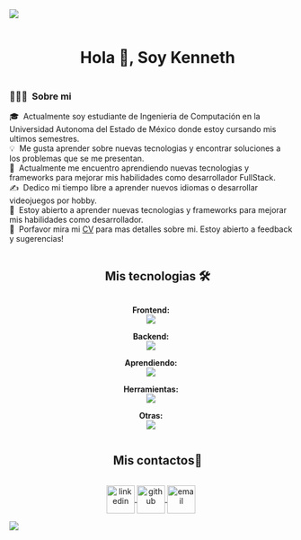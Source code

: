 <img src="https://user-images.githubusercontent.com/73097560/115834477-dbab4500-a447-11eb-908a-139a6edaec5c.gif">

<div id="user-content-toc">
  <ul align="center">
    <summary><h1 style="display: inline-block">Hola 👋, Soy Kenneth</h1></summary>
  </ul>
</div>

### 👨🏻‍💻 &nbsp;Sobre mi

🎓 &nbsp;Actualmente soy estudiante de Ingenieria de Computación en la Universidad Autonoma del Estado de México donde estoy cursando mis ultimos semestres.\
💡 &nbsp;Me gusta aprender sobre nuevas tecnologias y encontrar soluciones a los problemas que se me presentan.\
🌱 &nbsp;Actualmente me encuentro aprendiendo nuevas tecnologias y frameworks para mejorar mis habilidades como desarrollador FullStack.\
✍️ &nbsp;Dedico mi tiempo libre a aprender nuevos idiomas o desarrollar videojuegos por hobby.\
💬 &nbsp;Estoy abierto a aprender nuevas tecnologias y frameworks para mejorar mis habilidades como desarrollador.\
📄 &nbsp;Porfavor mira mi [CV](https://www.adityavsingh.com/resume.html) para mas detalles sobre mi.  Estoy abierto a feedback y sugerencias!


<div id="user-content-toc">
  <ul align="center">
    <summary><h2 style="display: inline-block">Mis tecnologias 🛠</h2></summary>
  </ul>
</div>

<!-- Frontend -->
<p align="center">
  <b>Frontend:</b><br>
  <a href="https://skillicons.dev">
    <img src="https://skillicons.dev/icons?i=html,css,js,react,tailwind&perline=10" />
  </a>
</p>

<!-- Backend -->
<p align="center">
  <b>Backend:</b><br>
  <a href="https://skillicons.dev">
    <img src="https://skillicons.dev/icons?i=nodejs,express,mongodb,postgres&perline=10" />
  </a>
</p>

<!-- Aprendiendo -->
<p align="center">
  <b>Aprendiendo:</b><br>
  <a href="https://skillicons.dev">
    <img src="https://skillicons.dev/icons?i=astro,docker,mysql&perline=10" />
  </a>
</p>

<!-- Herramientas -->
<p align="center">
  <b>Herramientas:</b><br>
  <a href="https://skillicons.dev">
    <img src="https://skillicons.dev/icons?i=github,git,vscode,npm&perline=10" />
  </a>
</p>

<!-- Otras -->
<p align="center">
  <b>Otras:</b><br>
  <a href="https://skillicons.dev">
    <img src="https://skillicons.dev/icons?i=py,java,unity,c#&perline=10" />
  </a>
</p>


<!-- Mis contactos -->
<!--h2 without bottom border-->
<div id="user-content-toc">
  <ul align="center">
    <summary><h2 style="display: inline-block">Mis contactos🤝</h2></summary>
  </ul>
</div>

<!-- Redes y contacto -->
<p align="center">
  <a href="https://www.linkedin.com/in/kenneth-mendoza-pliego-7132b7173" target="_blank">
    <img align="center" src="https://user-images.githubusercontent.com/88904952/234979284-68c11d7f-1acc-4f0c-ac78-044e1037d7b0.png" alt="linkedin" height="50" width="50" />
  </a>
  <a href="https://github.com/Rarity03" target="_blank">
    <img align="center" src="https://user-images.githubusercontent.com/88904952/234979050-8f0a7c40-0915-468f-83d5-af8e37f5f580.png" alt="github" height="50" width="50" />
  </a>
  <a href="mailto:kennethkael@gmail.com" target="_blank">
    <img align="center" src="https://user-images.githubusercontent.com/88904952/234982854-26c9a098-e27f-4d00-82b4-020b1d6c6d62.png" alt="email" height="50" width="50" />
  </a>
</p>

<!--horizontal divider(gradiant)-->
<img src="https://user-images.githubusercontent.com/73097560/115834477-dbab4500-a447-11eb-908a-139a6edaec5c.gif">
